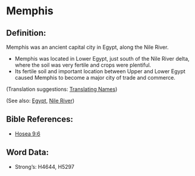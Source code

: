 # Memphis

## Definition:

Memphis was an ancient capital city in Egypt, along the Nile River.

* Memphis was located in Lower Egypt, just south of the Nile River delta, where the soil was very fertile and crops were plentiful.
* Its fertile soil and important location between Upper and Lower Egypt caused Memphis to become a major city of trade and commerce.

(Translation suggestions: [Translating Names](../../translate/translate-names))

(See also: [Egypt](../names/egypt.md), [Nile River](../names/nileriver.md))

## Bible References:

* [Hosea 9:6](rc://en/tn/help/hos/09/06)

## Word Data:

* Strong’s: H4644, H5297

